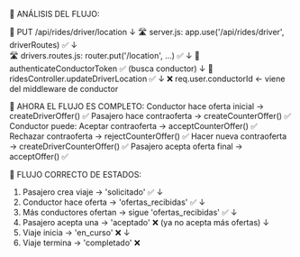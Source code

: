 
🔧 ANÁLISIS DEL FLUJO:


📱 PUT /api/rides/driver/location
    ↓
🛣️ server.js: app.use('/api/rides/driver', driverRoutes) ✅
    ↓  
🛣️ drivers.routes.js: router.put('/location', ...) ✅
    ↓
🔐 authenticateConductorToken ✅ (busca conductor)
    ↓
🎯 ridesController.updateDriverLocation ✅
    ↓
❌ req.user.conductorId ← viene del middleware de conductor



🎯 AHORA EL FLUJO ES COMPLETO:
Conductor hace oferta inicial → createDriverOffer() ✅
Pasajero hace contraoferta → createCounterOffer() ✅
Conductor puede:
Aceptar contraoferta → acceptCounterOffer() ✅
Rechazar contraoferta → rejectCounterOffer() ✅
Hacer nueva contraoferta → createDriverCounterOffer() ✅
Pasajero acepta oferta final → acceptOffer() ✅

🧪 FLUJO CORRECTO DE ESTADOS:
1. Pasajero crea viaje → 'solicitado' ✅
                          ↓
2. Conductor hace oferta → 'ofertas_recibidas' ✅
                          ↓  
3. Más conductores ofertan → sigue 'ofertas_recibidas' ✅
                          ↓
4. Pasajero acepta una → 'aceptado' ❌ (ya no acepta más ofertas)
                          ↓
5. Viaje inicia → 'en_curso' ❌
                          ↓
6. Viaje termina → 'completado' ❌